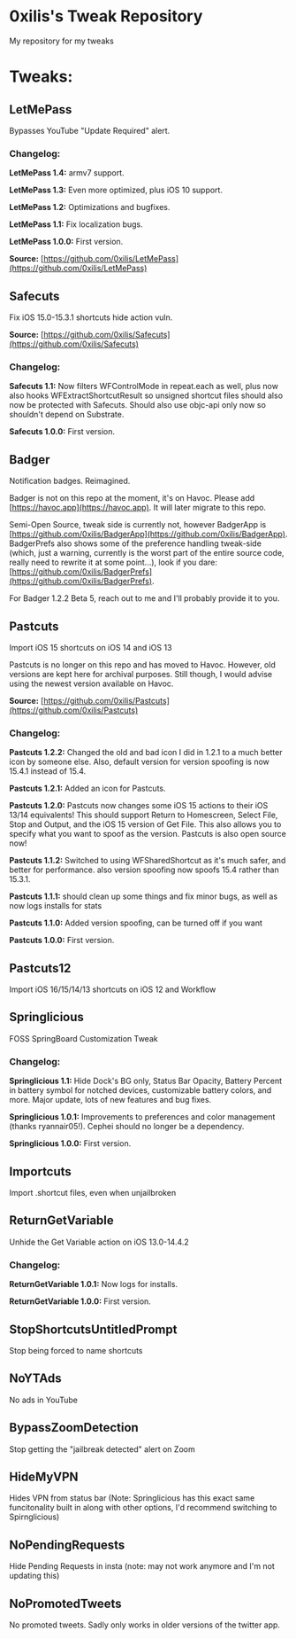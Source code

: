 # 0xilis's Tweak Repository
My repository for my tweaks

# Tweaks:

## LetMePass

Bypasses YouTube "Update Required" alert.

### Changelog:

**LetMePass 1.4:** armv7 support.

**LetMePass 1.3:** Even more optimized, plus iOS 10 support.

**LetMePass 1.2:** Optimizations and bugfixes.

**LetMePass 1.1:** Fix localization bugs.

**LetMePass 1.0.0:** First version.

**Source:** [https://github.com/0xilis/LetMePass](https://github.com/0xilis/LetMePass)

## Safecuts

Fix iOS 15.0-15.3.1 shortcuts hide action vuln.

**Source:** [https://github.com/0xilis/Safecuts](https://github.com/0xilis/Safecuts)

### Changelog:

**Safecuts 1.1:** Now filters WFControlMode in repeat.each as well, plus now also hooks WFExtractShortcutResult so unsigned shortcut files should also now be protected with Safecuts. Should also use objc-api only now so shouldn't depend on Substrate.

**Safecuts 1.0.0:** First version.

## Badger

Notification badges. Reimagined.

Badger is not on this repo at the moment, it's on Havoc. Please add [https://havoc.app](https://havoc.app). It will later migrate to this repo.

Semi-Open Source, tweak side is currently not, however BadgerApp is [https://github.com/0xilis/BadgerApp](https://github.com/0xilis/BadgerApp). BadgerPrefs also shows some of the preference handling tweak-side (which, just a warning, currently is the worst part of the entire source code, really need to rewrite it at some point...), look if you dare: [https://github.com/0xilis/BadgerPrefs](https://github.com/0xilis/BadgerPrefs).

For Badger 1.2.2 Beta 5, reach out to me and I'll probably provide it to you.

## Pastcuts

Import iOS 15 shortcuts on iOS 14 and iOS 13

Pastcuts is no longer on this repo and has moved to Havoc. However, old versions are kept here for archival purposes. Still though, I would advise using the newest version available on Havoc.

**Source:** [https://github.com/0xilis/Pastcuts](https://github.com/0xilis/Pastcuts)

### Changelog:

**Pastcuts 1.2.2:** Changed the old and bad icon I did in 1.2.1 to a much better icon by someone else. Also, default version for version spoofing is now 15.4.1 instead of 15.4.

**Pastcuts 1.2.1:** Added an icon for Pastcuts.

**Pastcuts 1.2.0:** Pastcuts now changes some iOS 15 actions to their iOS 13/14 equivalents! This should support Return to Homescreen, Select File, Stop and Output, and the iOS 15 version of Get File. This also allows you to specify what you want to spoof as the version. Pastcuts is also open source now!

**Pastcuts 1.1.2:** Switched to using WFSharedShortcut as it's much safer, and better for performance. also version spoofing now spoofs 15.4 rather than 15.3.1.

**Pastcuts 1.1.1:** should clean up some things and fix minor bugs, as well as now logs installs for stats

**Pastcuts 1.1.0:** Added version spoofing, can be turned off if you want

**Pastcuts 1.0.0:** First version.

## Pastcuts12

Import iOS 16/15/14/13 shortcuts on iOS 12 and Workflow

## Springlicious

FOSS SpringBoard Customization Tweak

### Changelog:

**Springlicious 1.1:** Hide Dock's BG only, Status Bar Opacity, Battery Percent in battery symbol for notched devices, customizable battery colors, and more. Major update, lots of new features and bug fixes.

**Springlicious 1.0.1:** Improvements to preferences and color management (thanks ryannair05!). Cephei should no longer be a dependency.

**Springlicious 1.0.0:** First version.

## Importcuts

Import .shortcut files, even when unjailbroken

## ReturnGetVariable

Unhide the Get Variable action on iOS 13.0-14.4.2

### Changelog:

**ReturnGetVariable 1.0.1:** Now logs for installs.

**ReturnGetVariable 1.0.0:** First version.

## StopShortcutsUntitledPrompt

Stop being forced to name shortcuts

## NoYTAds

No ads in YouTube

## BypassZoomDetection

Stop getting the "jailbreak detected" alert on Zoom

## HideMyVPN

Hides VPN from status bar (Note: Springlicious has this exact same funcitonality built in along with other options, I'd recommend switching to Spirnglicious)

## NoPendingRequests

Hide Pending Requests in insta (note: may not work anymore and I'm not updating this)

## NoPromotedTweets

No promoted tweets. Sadly only works in older versions of the twitter app.
